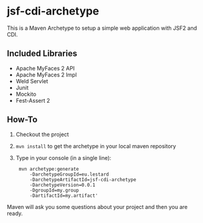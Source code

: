 # jsf-cdi-archetype
This is a Maven Archetype to setup a simple web application
with JSF2 and CDI.

## Included Libraries
* Apache MyFaces 2 API
* Apache MyFaces 2 Impl
* Weld Servlet
* Junit
* Mockito
* Fest-Assert 2 

## How-To
1. Checkout the project
2. `mvn install` to get the archetype in your local maven repository
3. Type in your console (in a single line):

		mvn archetype:generate
			-DarchetypeGroupId=eu.lestard
			-DarchetypeArtifactId=jsf-cdi-archetype
			-DarchetypeVersion=0.0.1
			-DgroupId=my.group
			-DartifactId=my.artifact'
			
Maven will ask you some questions about your project and then you are ready.

